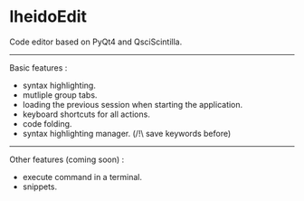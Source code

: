lheidoEdit
==========

Code editor based on PyQt4 and QsciScintilla.

--------------------------------------------------------------------------------

Basic features :
 
 - syntax highlighting.
 - mutliple group tabs.
 - loading the previous session when starting the application.
 - keyboard shortcuts for all actions.
 - code folding.
 - syntax highlighting manager. (/!\\ save keywords before)

--------------------------------------------------------------------------------
Other features (coming soon) :

 - execute command in a terminal.
 - snippets.

